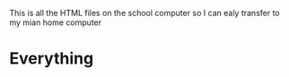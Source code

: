 This is all the HTML files on the school computer so I can ealy transfer to my mian home computer


# Everything
